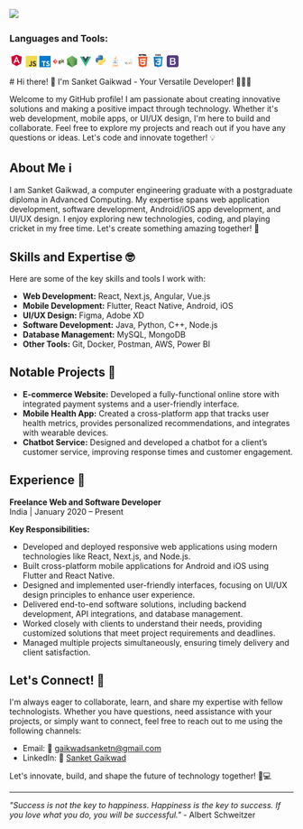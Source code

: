 <p align="left">
  <a href="#"><img src="https://readme-typing-svg.herokuapp.com/?lines=Hi%2C%20welcome%20to%20my%20GitHub%20profile!%20I%20am%20a%20full-stack%20developer;&font=Rancho&center=false&width=404&height=50&color=#B282E9&vCenter=false&size=100"></a>
</p>
<h3 align="left">Languages and Tools:</h3>
<p>
  <code><img height="25" src="https://raw.githubusercontent.com/github/explore/5c058a388828bb5fde0bcafd4bc867b5bb3f26f3/topics/angular/angular.png"></code>
  <code><img height="20" src="https://raw.githubusercontent.com/github/explore/80688e429a7d4ef2fca1e82350fe8e3517d3494d/topics/javascript/javascript.png"></code>
  <code><img height="20" src="https://raw.githubusercontent.com/github/explore/80688e429a7d4ef2fca1e82350fe8e3517d3494d/topics/typescript/typescript.png"></code>
  <code><img height="20" src="https://raw.githubusercontent.com/github/explore/80688e429a7d4ef2fca1e82350fe8e3517d3494d/topics/git/git.png"></code>
  <code><img height="20" src="https://raw.githubusercontent.com/github/explore/80688e429a7d4ef2fca1e82350fe8e3517d3494d/topics/nodejs/nodejs.png"></code>
  <code><img height="20" src="https://raw.githubusercontent.com/github/explore/80688e429a7d4ef2fca1e82350fe8e3517d3494d/topics/vue/vue.png"></code>
  <code><img height="25" src="https://raw.githubusercontent.com/github/explore/80688e429a7d4ef2fca1e82350fe8e3517d3494d/topics/python/python.png"></code>
  <code><img height="20" src="https://raw.githubusercontent.com/github/explore/80688e429a7d4ef2fca1e82350fe8e3517d3494d/topics/java/java.png"></code> 
  <code><img height="20" src="https://raw.githubusercontent.com/github/explore/80688e429a7d4ef2fca1e82350fe8e3517d3494d/topics/mysql/mysql.png"></code>
  <code><img height="23" src="https://raw.githubusercontent.com/github/explore/80688e429a7d4ef2fca1e82350fe8e3517d3494d/topics/html/html.png"></code>
  <code><img height="23" src="https://raw.githubusercontent.com/github/explore/80688e429a7d4ef2fca1e82350fe8e3517d3494d/topics/css/css.png"></code>
  <code><img height="21" src="https://raw.githubusercontent.com/github/explore/80688e429a7d4ef2fca1e82350fe8e3517d3494d/topics/bootstrap/bootstrap.png"></code>
</p>
# Hi there! 👋 I'm Sanket Gaikwad - Your Versatile Developer! 🧑‍💻🚀

Welcome to my GitHub profile! I am passionate about creating innovative solutions and making a positive impact through technology. Whether it's web development, mobile apps, or UI/UX design, I'm here to build and collaborate. Feel free to explore my projects and reach out if you have any questions or ideas. Let's code and innovate together! 💡

## About Me ℹ️

I am Sanket Gaikwad, a computer engineering graduate with a postgraduate diploma in Advanced Computing. My expertise spans web application development, software development, Android/iOS app development, and UI/UX design. I enjoy exploring new technologies, coding, and playing cricket in my free time. Let's create something amazing together! 💪

## Skills and Expertise 🤓

Here are some of the key skills and tools I work with:

- **Web Development:** React, Next.js, Angular, Vue.js
- **Mobile Development:** Flutter, React Native, Android, iOS
- **UI/UX Design:** Figma, Adobe XD
- **Software Development:** Java, Python, C++, Node.js
- **Database Management:** MySQL, MongoDB
- **Other Tools:** Git, Docker, Postman, AWS, Power BI

## Notable Projects 🚀

- **E-commerce Website:** Developed a fully-functional online store with integrated payment systems and a user-friendly interface.
- **Mobile Health App:** Created a cross-platform app that tracks user health metrics, provides personalized recommendations, and integrates with wearable devices.
- **Chatbot Service:** Designed and developed a chatbot for a client’s customer service, improving response times and customer engagement.

## Experience 💼

**Freelance Web and Software Developer**  
India | January 2020 – Present

**Key Responsibilities:**

- Developed and deployed responsive web applications using modern technologies like React, Next.js, and Node.js.
- Built cross-platform mobile applications for Android and iOS using Flutter and React Native.
- Designed and implemented user-friendly interfaces, focusing on UI/UX design principles to enhance user experience.
- Delivered end-to-end software solutions, including backend development, API integrations, and database management.
- Worked closely with clients to understand their needs, providing customized solutions that meet project requirements and deadlines.
- Managed multiple projects simultaneously, ensuring timely delivery and client satisfaction.

## Let's Connect! 🤝

I'm always eager to collaborate, learn, and share my expertise with fellow technologists. Whether you have questions, need assistance with your projects, or simply want to connect, feel free to reach out to me using the following channels:

- Email: 📧 [gaikwadsanketn@gmail.com](mailto:gaikwadsanketn@gmail.com)
- LinkedIn: 🔗 [Sanket Gaikwad](https://www.linkedin.com/in/sanket9921)

Let's innovate, build, and shape the future of technology together! 🚀💻

---

*"Success is not the key to happiness. Happiness is the key to success. If you love what you do, you will be successful."* - Albert Schweitzer
